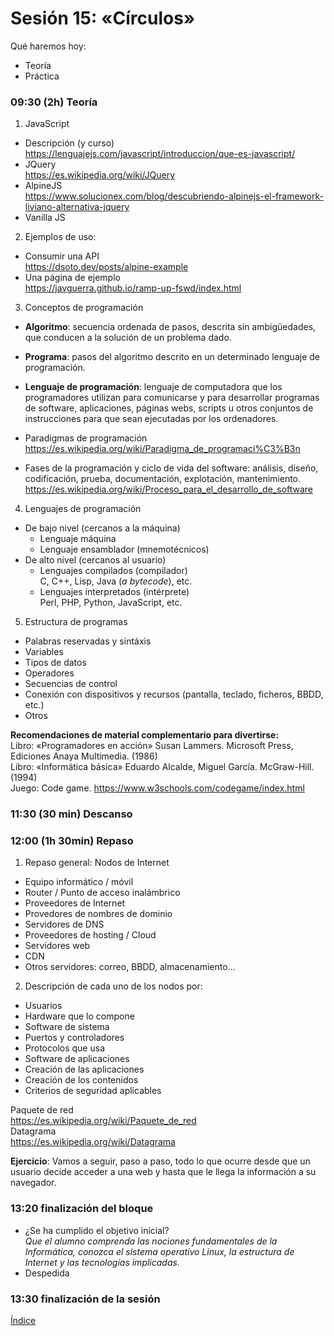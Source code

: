 # Sesión 15: «Círculos»

Qué haremos hoy:
- Teoría
- Práctica

### 09:30 (2h) Teoría 

1. JavaScript  
- Descripción (y curso)  
https://lenguajejs.com/javascript/introduccion/que-es-javascript/  
- JQuery  
https://es.wikipedia.org/wiki/JQuery  
- AlpineJS  
https://www.solucionex.com/blog/descubriendo-alpinejs-el-framework-liviano-alternativa-jquery  
- Vanilla JS  

2. Ejemplos de uso:
- Consumir una API  
https://dsoto.dev/posts/alpine-example  
- Una página de ejemplo  
https://javguerra.github.io/ramp-up-fswd/index.html  

3. Conceptos de  programación
- **Algoritmo**: secuencia ordenada de pasos, descrita sin ambigüedades, que conducen a la solución de un problema dado.  
- **Programa**: pasos del algoritmo descrito en un determinado lenguaje de programación.  
- **Lenguaje de programación**: lenguaje de computadora que los programadores utilizan para comunicarse y para desarrollar programas de software, aplicaciones, páginas webs, scripts u otros conjuntos de instrucciones para que sean ejecutadas por los ordenadores.  

- Paradigmas de programación  
https://es.wikipedia.org/wiki/Paradigma_de_programaci%C3%B3n  
- Fases de la programación y ciclo de vida del software: análisis, diseño, codificación, prueba, documentación, explotación, mantenimiento.    
https://es.wikipedia.org/wiki/Proceso_para_el_desarrollo_de_software  

4. Lenguajes de programación  
- De bajo nivel (cercanos a la máquina)
	- Lenguaje máquina  
	- Lenguaje ensamblador (mnemotécnicos)  
- De alto nivel (cercanos al usuario)
	- Lenguajes compilados (compilador)  
		C, C++, Lisp, Java (*a bytecode*), etc.
	- Lenguajes interpretados (intérprete)  
		Perl, PHP, Python, JavaScript, etc.  

5. Estructura de programas  
- Palabras reservadas y sintáxis
- Variables
- Tipos de datos
- Operadores
- Secuencias de control
- Conexión con dispositivos y recursos (pantalla, teclado, ficheros, BBDD, etc.)
- Otros

**Recomendaciones de material complementario para divertirse:**  
Libro: «Programadores en acción» Susan Lammers. Microsoft Press, Ediciones Anaya Multimedia. (1986)  
Libro: «Informática básica» Eduardo Alcalde, Miguel García. McGraw-Hill. (1994)  
Juego: Code game. https://www.w3schools.com/codegame/index.html

### 11:30 (30 min) Descanso

### 12:00 (1h 30min) Repaso

1. Repaso general: Nodos de Internet
- Equipo informático / móvil
- Router / Punto de acceso inalámbrico
- Proveedores de Internet
- Provedores de nombres de dominio
- Servidores de DNS
- Proveedores de hosting / Cloud
- Servidores web
- CDN
- Otros servidores: correo, BBDD, almacenamiento...

2. Descripción de cada uno de los nodos por:
- Usuarios
- Hardware que lo compone
- Software de sistema
- Puertos y controladores
- Protocolos que usa
- Software de aplicaciones
- Creación de las aplicaciones
- Creación de los contenidos
- Criterios de seguridad aplicables

Paquete de red  
https://es.wikipedia.org/wiki/Paquete_de_red  
Datagrama  
https://es.wikipedia.org/wiki/Datagrama  

**Ejercicio**: Vamos a seguir, paso a paso, todo lo que ocurre desde que un usuario decide acceder a una web y hasta que le llega la información a su navegador.

### 13:20 finalización del bloque

- ¿Se ha cumplido el objetivo inicial?  
	*Que el alumno comprenda las nociones fundamentales de la Informática, conozca el sistema operativo Linux, la estructura de Internet y las tecnologías implicadas.*  
- Despedida  

### 13:30 finalización de la sesión

[Índice](../README.md)